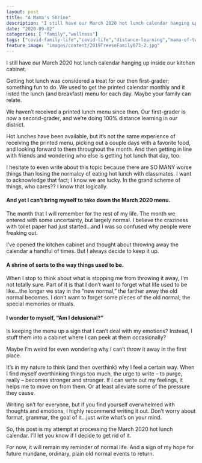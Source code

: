 ```yaml
---
layout: post
title: "A Mama's Shrine"
description: "I still have our March 2020 hot lunch calendar hanging up inside our kitchen cabinet. Getting hot lunch was considered a treat for our then first-grader; something fun to do. We used to get the printed calendar monthly and it"
date: "2020-09-02"
categories: [ "family","wellness"]
tags: ["covid-family-life","covid-life","distance-learning","mama-of-two","new-normal","processing-emotions","therapy-ideas"]
feature_image: "images/content/2019TreeseFamily073-2.jpg"
---
```


I still have our March 2020 hot lunch calendar hanging up inside our kitchen cabinet.

Getting hot lunch was considered a treat for our then first-grader; something fun to do. We used to get the printed calendar monthly and it listed the lunch (and breakfast) menu for each day. Maybe your family can relate.

We haven’t received a printed lunch menu since then. Our first-grader is now a second-grader, and we’re doing 100% distance learning in our district.

Hot lunches have been available, but it’s not the same experience of receiving the printed menu, picking out a couple days with a favorite food, and looking forward to them throughout the month. And then getting in line with friends and wondering who else is getting hot lunch that day, too.

I hesitate to even write about this topic because there are SO MANY worse things than losing the normalcy of eating hot lunch with classmates. I want to acknowledge that fact; I know we are lucky. In the grand scheme of things, who cares?? I know that logically.

#### **And yet I can’t bring myself to take down the March 2020 menu.**

The month that I will remember for the rest of my life. The month we entered with some uncertainty, but largely normal. I believe the craziness with toilet paper had just started…and I was so confused why people were freaking out.

I’ve opened the kitchen cabinet and thought about throwing away the calendar a handful of times. But I always decide to keep it up.

#### **A shrine of sorts to the way things used to be.**

When I stop to think about what is stopping me from throwing it away, I’m not totally sure. Part of it is that I don’t want to forget what life used to be like…the longer we stay in the “new normal,” the farther away the old normal becomes. I don’t want to forget some pieces of the old normal; the special memories or rituals.

#### **I wonder to myself, “Am I delusional?”**

Is keeping the menu up a sign that I can’t deal with my emotions? Instead, I stuff them into a cabinet where I can peek at them occasionally?

Maybe I’m weird for even wondering why I can’t throw it away in the first place.

It’s in my nature to think (and then overthink) why I feel a certain way. When I find myself overthinking things too much, the urge to write – to purge, really – becomes stronger and stronger. If I can write out my feelings, it helps me to move on from them. Or at least alleviate some of the pressure they cause.

Writing isn’t for everyone, but if you find yourself overwhelmed with thoughts and emotions, I highly recommend writing it out. Don’t worry about format, grammar, the goal of it…just write what’s on your mind.

So, this post is my attempt at processing the March 2020 hot lunch calendar. I’ll let you know if I decide to get rid of it.

For now, it will remain my reminder of normal life. And a sign of my hope for future mundane, ordinary, plain old normal events to return.
